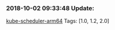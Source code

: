 ### 2018-10-02 09:33:48 Update:

[kube-scheduler-arm64](https://hub.docker.com/r/gcrcontainer/kube-scheduler-arm64/tags)
Tags: [1.0, 1.2, 2.0]

